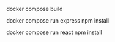 docker compose build

docker compose run express npm install

docker compose run react npm install

